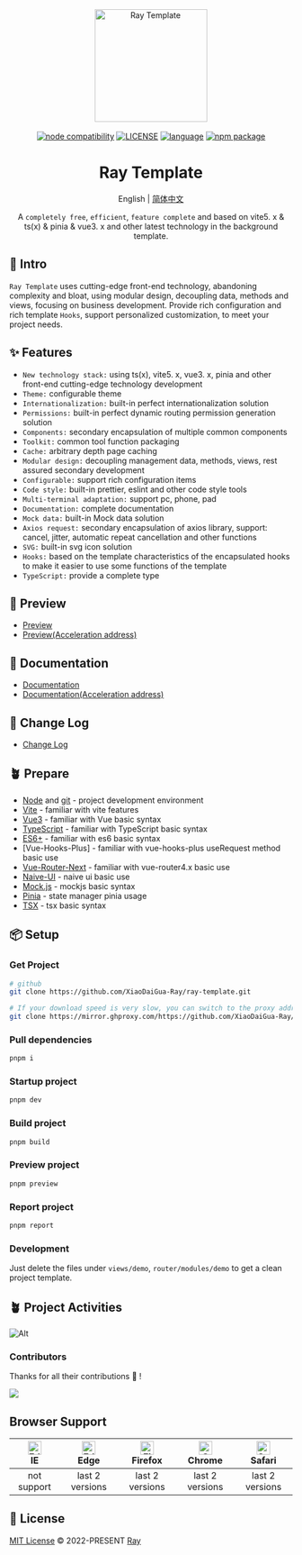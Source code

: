 <div align="center">
  <a href="https://github.com/XiaoDaiGua-Ray/ray-template">
    <img
      alt="Ray Template"
      width="200"
      height="200"
      src="https://avatars.githubusercontent.com/u/51957438?v=4"
    />
  </a>
  <br />
  <br />
  <a href="https://nodejs.org/en/about/previous-releases"><img src="https://img.shields.io/node/v/vite.svg" alt="node compatibility"></a>
  <a href="https://github.com/XiaoDaiGua-Ray/ray-template/blob/main/LICENSE"
    ><img
      src="https://img.shields.io/github/license/XiaoDaiGua-Ray/ray-template"
      alt="LICENSE"
  /></a>
  <a href="#badge"><img src="https://img.shields.io/github/languages/top/XiaoDaiGua-Ray/ray-template" alt="language"></a>
  <a href="https://www.npmjs.com/package/ray-template"><img src="https://img.shields.io/npm/v/ray-template" alt="npm package"></a>
</div>

<div align="center">

# Ray Template

English | [简体中文](https://github.com/XiaoDaiGua-Ray/ray-template/blob/main/README-ZH.md)

A `completely free`, `efficient`, `feature complete` and based on vite5. x & ts(x) & pinia & vue3. x and other latest technology in the background template.

</div>

## 🌻 Intro

`Ray Template` uses cutting-edge front-end technology, abandoning complexity and bloat, using modular design, decoupling data, methods and views, focusing on business development. Provide rich configuration and rich template `Hooks`, support personalized customization, to meet your project needs.

## ✨ Features

- `New technology stack:` using ts(x), vite5. x, vue3. x, pinia and other front-end cutting-edge technology development
- `Theme:` configurable theme
- `Internationalization:` built-in perfect internationalization solution
- `Permissions:` built-in perfect dynamic routing permission generation solution
- `Components:` secondary encapsulation of multiple common components
- `Toolkit:` common tool function packaging
- `Cache:` arbitrary depth page caching
- `Modular design:` decoupling management data, methods, views, rest assured secondary development
- `Configurable:` support rich configuration items
- `Code style:` built-in prettier, eslint and other code style tools
- `Multi-terminal adaptation:` support pc, phone, pad
- `Documentation:` complete documentation
- `Mock data:` built-in Mock data solution
- `Axios request:` secondary encapsulation of axios library, support: cancel, jitter, automatic repeat cancellation and other functions
- `SVG:` built-in svg icon solution
- `Hooks:` based on the template characteristics of the encapsulated hooks to make it easier to use some functions of the template
- `TypeScript:` provide a complete type

## 👀 Preview

- [Preview](https://xiaodaigua-ray.github.io/ray-template/#/)
- [Preview(Acceleration address)](https://ray-template.yunkuangao.com/#/)

## 📌 Documentation

- [Documentation](https://xiaodaigua-ray.github.io/ray-template-doc/)
- [Documentation(Acceleration address)](https://ray-template.yunkuangao.com/ray-template-doc/)

## 🔋 Change Log

- [Change Log](https://github.com/XiaoDaiGua-Ray/xiaodaigua-ray.github.io/blob/main/CHANGELOG.md)

## 🪴 Prepare

- [Node](http://nodejs.org/) and [git](https://git-scm.com/) - project development environment
- [Vite](https://vitejs.dev/) - familiar with vite features
- [Vue3](https://v3.vuejs.org/) - familiar with Vue basic syntax
- [TypeScript](https://www.typescriptlang.org/) - familiar with TypeScript basic syntax
- [ES6+](http://es6.ruanyifeng.com/) - familiar with es6 basic syntax
- [Vue-Hooks-Plus] - familiar with vue-hooks-plus useRequest method basic use
- [Vue-Router-Next](https://next.router.vuejs.org/) - familiar with vue-router4.x basic use
- [Naive-UI](https://www.naiveui.com) - naive ui basic use
- [Mock.js](https://github.com/nuysoft/Mock) - mockjs basic syntax
- [Pinia](https://pinia.vuejs.org/zh/introduction.html) - state manager pinia usage
- [TSX](https://github.com/vuejs/babel-plugin-jsx/blob/main/packages/babel-plugin-jsx/README-zh_CN.md) - tsx basic syntax

## 📦 Setup

### Get Project

```sh
# github
git clone https://github.com/XiaoDaiGua-Ray/ray-template.git

# If your download speed is very slow, you can switch to the proxy address below
git clone https://mirror.ghproxy.com/https://github.com/XiaoDaiGua-Ray/ray-template.git
```

### Pull dependencies

```sh
pnpm i
```

### Startup project

```sh
pnpm dev
```

### Build project

```sh
pnpm build
```

### Preview project

```sh
pnpm preview
```

### Report project

```sh
pnpm report
```

### Development

Just delete the files under `views/demo`, `router/modules/demo` to get a clean project template.

## 🪴 Project Activities

![Alt](https://repobeats.axiom.co/api/embed/fab6071297ab281913a42f07a2779b488cfd62b8.svg 'Repobeats analytics image')

### Contributors

Thanks for all their contributions 🐝 !

<a href="https://github.com/XiaoDaiGua-Ray/ray-template/graphs/contributors">
  <img src="https://contrib.rocks/image?repo=XiaoDaiGua-Ray/ray-template" />
</a>

## Browser Support

| [<img src="https://raw.githubusercontent.com/alrra/browser-logos/master/src/edge/edge_48x48.png" alt=" Edge" width="24px" height="24px" />](http://godban.github.io/browsers-support-badges/)</br>IE | [<img src="https://raw.githubusercontent.com/alrra/browser-logos/master/src/edge/edge_48x48.png" alt=" Edge" width="24px" height="24px" />](http://godban.github.io/browsers-support-badges/)</br>Edge | [<img src="https://raw.githubusercontent.com/alrra/browser-logos/master/src/firefox/firefox_48x48.png" alt="Firefox" width="24px" height="24px" />](http://godban.github.io/browsers-support-badges/)</br>Firefox | [<img src="https://raw.githubusercontent.com/alrra/browser-logos/master/src/chrome/chrome_48x48.png" alt="Chrome" width="24px" height="24px" />](http://godban.github.io/browsers-support-badges/)</br>Chrome | [<img src="https://raw.githubusercontent.com/alrra/browser-logos/master/src/safari/safari_48x48.png" alt="Safari" width="24px" height="24px" />](http://godban.github.io/browsers-support-badges/)</br>Safari |
| :--------------------------------------------------------------------------------------------------------------------------------------------------------------------------------------------------: | :----------------------------------------------------------------------------------------------------------------------------------------------------------------------------------------------------: | :---------------------------------------------------------------------------------------------------------------------------------------------------------------------------------------------------------------: | :-----------------------------------------------------------------------------------------------------------------------------------------------------------------------------------------------------------: | :-----------------------------------------------------------------------------------------------------------------------------------------------------------------------------------------------------------: |
|                                                                                             not support                                                                                              |                                                                                            last 2 versions                                                                                             |                                                                                                  last 2 versions                                                                                                  |                                                                                                last 2 versions                                                                                                |                                                                                                last 2 versions                                                                                                |

## 📄 License

[MIT License](https://github.com/XiaoDaiGua-Ray/ray-template/blob/main/LICENSE) © 2022-PRESENT [Ray](https://github.com/XiaoDaiGua-Ray)
